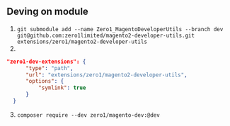 ## Deving on module

1. `git submodule add --name Zero1_MagentoDeveloperUtils --branch dev git@github.com:zero1limited/magento2-developer-utils.git extensions/zero1/magento2-developer-utils`
2. 
  ```json
  "zero1-dev-extensions": {
        "type": "path",
        "url": "extensions/zero1/magento2-developer-utils",
        "options": {
            "symlink": true
        }
    }
  ```
3. `composer require --dev zero1/magento-dev:@dev`